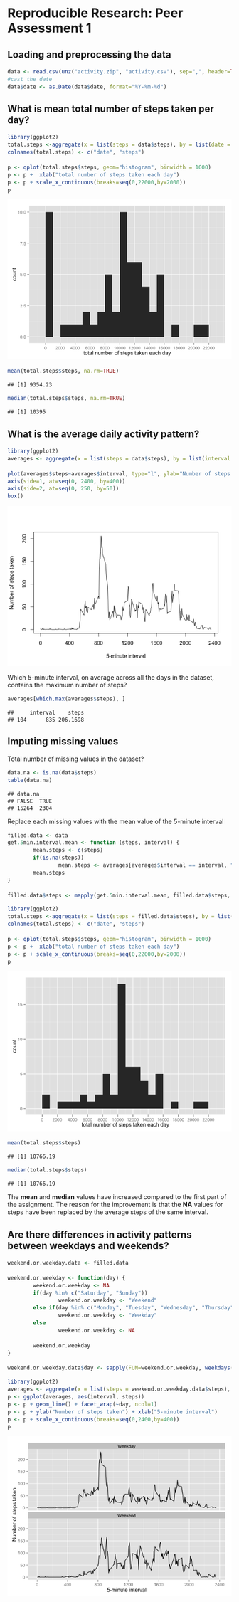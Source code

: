 # Reproducible Research: Peer Assessment 1


## Loading and preprocessing the data

```r
data <- read.csv(unz("activity.zip", "activity.csv"), sep=",", header=TRUE, na.strings = "NA", stringsAsFactors=FALSE)
#cast the date
data$date <- as.Date(data$date, format="%Y-%m-%d")
```


## What is mean total number of steps taken per day?

```r
library(ggplot2)
total.steps <-aggregate(x = list(steps = data$steps), by = list(date = data$date), FUN = sum, na.rm = TRUE)
colnames(total.steps) <- c("date", "steps")

p <- qplot(total.steps$steps, geom="histogram", binwidth = 1000) 
p <- p +  xlab("total number of steps taken each day")
p <- p + scale_x_continuous(breaks=seq(0,22000,by=2000)) 
p
```

![](PA1_template_files/figure-html/unnamed-chunk-2-1.png) 

```r
mean(total.steps$steps, na.rm=TRUE)
```

```
## [1] 9354.23
```

```r
median(total.steps$steps, na.rm=TRUE)
```

```
## [1] 10395
```


## What is the average daily activity pattern?

```r
library(ggplot2)
averages <- aggregate(x = list(steps = data$steps), by = list(interval = data$interval), FUN = mean, na.rm = TRUE)

plot(averages$steps~averages$interval, type="l", ylab="Number of steps taken", xlab="5-minute interval", axes = FALSE)
axis(side=1, at=seq(0, 2400, by=400))
axis(side=2, at=seq(0, 250, by=50))
box()
```

![](PA1_template_files/figure-html/unnamed-chunk-3-1.png) 

Which 5-minute interval, on average across all the days in the dataset, contains the maximum number of steps?

```r
averages[which.max(averages$steps), ]
```

```
##     interval    steps
## 104      835 206.1698
```


## Imputing missing values
Total number of missing values in the dataset?

```r
data.na <- is.na(data$steps)
table(data.na)
```

```
## data.na
## FALSE  TRUE 
## 15264  2304
```

Replace each missing values with the mean value of the 5-minute interval

```r
filled.data <- data
get.5min.interval.mean <- function (steps, interval) {
        mean.steps <- c(steps)
        if(is.na(steps)) 
                mean.steps <- averages[averages$interval == interval, "steps"]
        mean.steps
}

filled.data$steps <- mapply(get.5min.interval.mean, filled.data$steps, filled.data$interval)
```




```r
library(ggplot2)
total.steps <-aggregate(x = list(steps = filled.data$steps), by = list(date = filled.data$date), FUN = sum, na.rm = TRUE)
colnames(total.steps) <- c("date", "steps")

p <- qplot(total.steps$steps, geom="histogram", binwidth = 1000) 
p <- p +  xlab("total number of steps taken each day")
p <- p + scale_x_continuous(breaks=seq(0,22000,by=2000))
p
```

![](PA1_template_files/figure-html/unnamed-chunk-7-1.png) 


```r
mean(total.steps$steps)
```

```
## [1] 10766.19
```


```r
median(total.steps$steps)
```

```
## [1] 10766.19
```

The **mean** and **median** values have increased compared to the first part of the assignment.  The reason for the improvement is that the **NA** values for steps have been replaced by the average steps of the same interval.  

## Are there differences in activity patterns between weekdays and weekends?


```r
weekend.or.weekday.data <- filled.data

weekend.or.weekday <- function(day) {
        weekend.or.weekday <- NA
        if(day %in% c("Saturday", "Sunday")) 
                weekend.or.weekday <- "Weekend"
        else if(day %in% c("Monday", "Tuesday", "Wednesday", "Thursday", "Friday"))
                weekend.or.weekday <- "Weekday"
        else
                weekend.or.weekday <- NA
        
        weekend.or.weekday
}

weekend.or.weekday.data$day <- sapply(FUN=weekend.or.weekday, weekdays(weekend.or.weekday.data$date))
```



```r
library(ggplot2)
averages <- aggregate(x = list(steps = weekend.or.weekday.data$steps), by = list(interval = weekend.or.weekday.data$interval, day = weekend.or.weekday.data$day), FUN = mean, na.rm = TRUE)
p <- ggplot(averages, aes(interval, steps)) 
p <- p + geom_line() + facet_wrap(~day, ncol=1) 
p <- p + ylab("Number of steps taken") + xlab("5-minute interval")
p <- p + scale_x_continuous(breaks=seq(0,2400,by=400)) 
p
```

![](PA1_template_files/figure-html/unnamed-chunk-11-1.png) 

